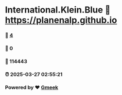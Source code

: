# International.Klein.Blue :link: https://planenalp.github.io 
### :page_facing_up: [4](https://planenalp.github.io/tag.html) 
### :speech_balloon: 0 
### :hibiscus: 114443 
### :alarm_clock: 2025-03-27 02:55:21 
### Powered by :heart: [Gmeek](https://github.com/Meekdai/Gmeek)
